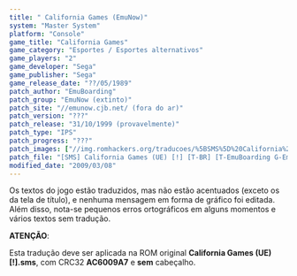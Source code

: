 ```yaml
---
title: " California Games (EmuNow)"
system: "Master System"
platform: "Console"
game_title: "California Games"
game_category: "Esportes / Esportes alternativos"
game_players: "2"
game_developer: "Sega"
game_publisher: "Sega"
game_release_date: "??/05/1989"
patch_author: "EmuBoarding"
patch_group: "EmuNow (extinto)"
patch_site: "//emunow.cjb.net/ (fora do ar)"
patch_version: "???"
patch_release: "31/10/1999 (provavelmente)"
patch_type: "IPS"
patch_progress: "???"
patch_images: ["//img.romhackers.org/traducoes/%5BSMS%5D%20California%20Games%20-%20EmuNow%20-%201.png","//img.romhackers.org/traducoes/%5BSMS%5D%20California%20Games%20-%20EmuNow%20-%202.png","//img.romhackers.org/traducoes/%5BSMS%5D%20California%20Games%20-%20EmuNow%20-%203.png"]
patch_file: "[SMS] California Games (UE) [!] [T-BR] [T-EmuBoarding G-EmuNow] [A-1999].rar"
modified_date: "2009/03/08"
---
```

Os textos do jogo estão traduzidos, mas não estão acentuados (exceto os da tela de título), e nenhuma mensagem em forma de gráfico foi editada. Além disso, nota-se pequenos erros ortográficos em alguns momentos e vários textos sem tradução.

<b>ATENÇÃO</b>:

Esta tradução deve ser aplicada na ROM original <b>California Games (UE) [!].sms</b>, com CRC32 <b>AC6009A7</b> e <b>sem</b> cabeçalho.
